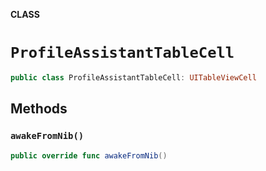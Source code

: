 **CLASS**

# `ProfileAssistantTableCell`

```swift
public class ProfileAssistantTableCell: UITableViewCell
```

## Methods
### `awakeFromNib()`

```swift
public override func awakeFromNib()
```
